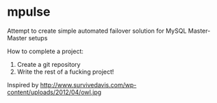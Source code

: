 mpulse
======

Attempt to create simple automated failover solution for MySQL Master-Master setups

How to complete a project:
1. Create a git repository
2. Write the rest of a fucking project!

Inspired by http://www.survivedavis.com/wp-content/uploads/2012/04/owl.jpg
